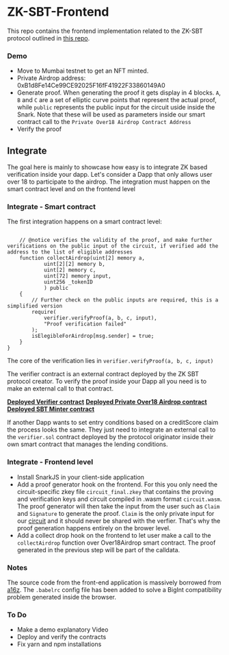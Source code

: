 # ZK-SBT-Frontend

This repo contains the frontend implementation related to the ZK-SBT protocol outlined in [this repo](https://github.com/enricobottazzi/ZK-SBT). 

### Demo

- Move to Mumbai testnet to get an NFT minted.
- Private Airdrop address: 0xB1d8Fe14Ce99CE92025F16fF41922F33860149A0
- Generate proof. When generating the proof it gets display in 4 blocks. `A`, `B` and `C` are a set of elliptic curve points that represent the actual proof, while `public` represents the public input for the circuit uside inside the Snark. Note that these will be used as parameters inside our smart contract call to the `Private Over18 Airdrop Contract Address`
- Verify the proof

## Integrate

The goal here is mainly to showcase how easy is to integrate ZK based verification inside your dapp. Let's consider a Dapp that only allows user over 18 to participate to the airdrop. The integration must happen on the smart contract level and on the frontend level

### Integrate - Smart contract

The first integration happens on a smart contract level: 

```solidity

    // @notice verifies the validity of the proof, and make further verifications on the public input of the circuit, if verified add the address to the list of eligible addresses
    function collectAirdrop(uint[2] memory a,
            uint[2][2] memory b,
            uint[2] memory c,
            uint[72] memory input,
            uint256 _tokenID
            ) public 
    {   
        // Further check on the public inputs are required, this is a simplified version
        require(
            verifier.verifyProof(a, b, c, input),
            "Proof verification failed"
        );
        isElegibleForAirdrop[msg.sender] = true;
    }
}
```

The core of the verification lies in `verifier.verifyProof(a, b, c, input)` 

The verifier contract is an external contract deployed by the ZK SBT protocol creator. To verify the proof inside your Dapp all you need is to make an external call to that contract. 

[**Deployed Verifier contract**](https://mumbai.polygonscan.com/address/0xB12EF009346dc2c684E6eC431f98E57473281A9d#code)
[**Deployed Private Over18 Airdrop contract**]()
[**Deployed SBT Minter contract**]()

If another Dapp wants to set entry conditions based on a creditScore claim the process looks the same. They just need to integrate an external call to the `verifier.sol` contract deployed by the protocol originator inside their own smart contract that manages the lending conditions.

### Integrate - Frontend level

- Install SnarkJS in your client-side application
- Add a proof generator hook on the frontend. For this you only need the circuit-specific zkey file `circuit_final.zkey` that contains the proving and verification keys and circuit compiled in .wasm format `circuit.wasm`. The proof generator will then take the input from the user such as `Claim` and `Signature` to generate the proof. `Claim` is the only private input for our [circuit](https://github.com/enricobottazzi/ZK-SBT/blob/main/circuits/verify.circom) and it should never be shared with the verfier. That's why the proof generation happens entirely on the brower level.
- Add a collect drop hook on the frontend to let user make a call to the `collectAirdrop` function over Over18Airdrop smart contract. The proof generated in the previous step will be part of the calldata.

### Notes

The source code from the front-end application is massively borrowed from [a16z](https://github.com/a16z/zkp-merkle-airdrop-fe-ex). 
The `.babelrc` config file has been added to solve a BigInt compatibility problem generated inside the browser.

### To Do 

- Make a demo explanatory Video
- Deploy and verify the contracts
- Fix yarn and npm installations 